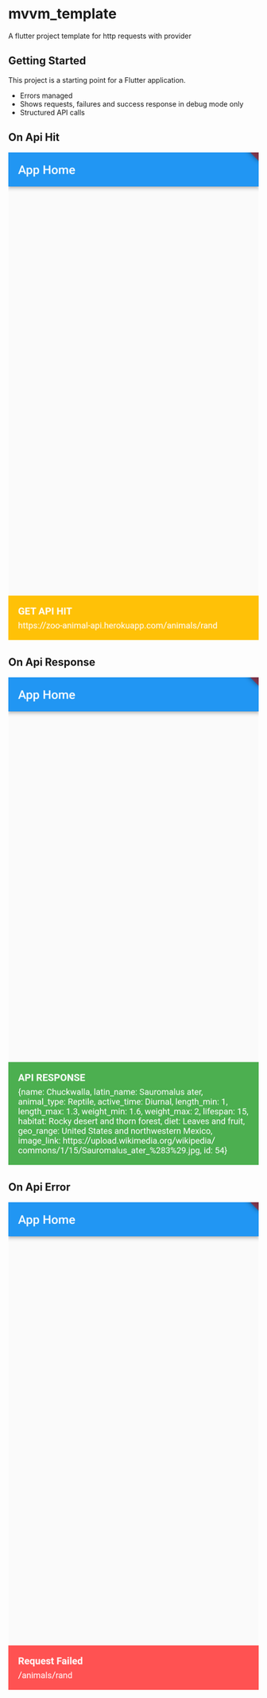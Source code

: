 # mvvm_template

A flutter project template for http requests with provider

## Getting Started

This project is a starting point for a Flutter application.

- Errors managed
- Shows requests, failures and success response in debug mode only
- Structured API calls

## On Api Hit

<img src="https://raw.githubusercontent.com/nsharmahack3r/flutter-mvvm-skeleton/main/screenshots/Screenshot_20221012-211444.png" width="600">


## On Api Response

<img src="https://raw.githubusercontent.com/nsharmahack3r/flutter-mvvm-skeleton/main/screenshots/Screenshot_20221012-211453.png" width="600">


## On Api Error

<img src="https://raw.githubusercontent.com/nsharmahack3r/flutter-mvvm-skeleton/main/screenshots/Screenshot_20221012-211709.png" width="600">

